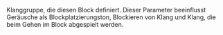 Klanggruppe, die diesen Block definiert. Dieser Parameter beeinflusst Geräusche als Blockplatzierungston, Blockieren von Klang und Klang, die beim Gehen im Block abgespielt werden.